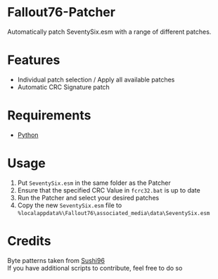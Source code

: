 # Fallout76-Patcher

Automatically patch SeventySix.esm with a range of different patches.

# Features

- Individual patch selection / Apply all available patches
- Automatic CRC Signature patch

# Requirements
- [Python](https://www.python.org/downloads/)

# Usage
1. Put `SeventySix.esm` in the same folder as the Patcher
2. Ensure that the specified CRC Value in `fcrc32.bat` is up to date
3. Run the Patcher and select your desired patches
4. Copy the new `SeventySix.esm` file to `%localappdata%\Fallout76\associated_media\data\SeventySix.esm`

# Credits

Byte patterns taken from [Sushi96](https://github.com/Suchi96/Fallout-76-Modding)
<br>
If you have additional scripts to contribute, feel free to do so
